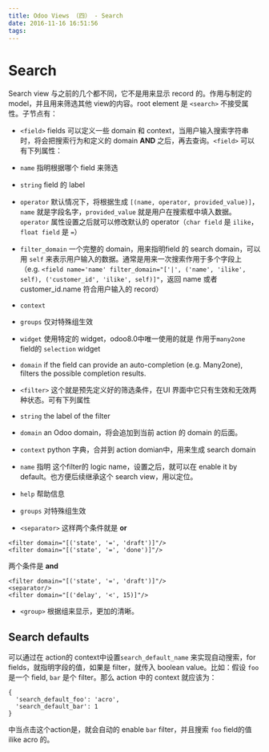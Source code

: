 ```yaml
---
title: Odoo Views （四） - Search
date: 2016-11-16 16:51:56
tags:
---
```


# Search

Search view 与之前的几个都不同，它不是用来显示 record 的。作用与制定的 model，并且用来筛选其他 view的内容。root element 是 `<search>` 不接受属性。子节点有：

- `<field>`
fields 可以定义一些 domain 和 context，当用户输入搜索字符串时，将会把搜索行为和定义的 domain  **AND** 之后，再去查询。`<field>` 可以有下列属性：
 - `name`  指明根据哪个 field 来筛选

 - `string` field 的 label

 - `operator` 
默认情况下，将根据生成 `[(name, operator, provided_value)]`，`name` 就是字段名字，`provided_value` 就是用户在搜索框中填入数据。`operator` 属性设置之后就可以修改默认的 operator（`char field` 是 `ilike`， `float field` 是 `=`）
 
 - `filter_domain`
 一个完整的 domain，用来指明field 的 search domain，可以用 `self` 来表示用户输入的数据。通常是用来一次搜索作用于多个字段上（e.g. `<field name='name' filter_domain="['|', ('name', 'ilike', self), ('customer_id', 'ilike', self)]"`，返回 name 或者 customer_id.name 符合用户输入的 record）
 
 - `context`
 - `groups` 仅对特殊组生效
 - `widget` 使用特定的 widget，odoo8.0中唯一使用的就是 作用于`many2one` field的 `selection` widget

 - `domain`
if the field can provide an auto-completion (e.g. Many2one), filters the possible completion results.

- `<filter>`
这个就是预先定义好的筛选条件，在UI 界面中它只有生效和无效两种状态。可有下列属性
 - `string`  the label of the filter
 - `domain`  an Odoo domain，将会追加到当前 action 的 domain 的后面。
 - `context` python  字典，合并到 action domian中，用来生成 search domain
 - `name` 指明 这个filter的 logic name，设置之后，就可以在 enable it by default。也方便后续继承这个 search view，用以定位。
 - `help`  帮助信息
 - `groups` 对特殊组生效
 
- `<separator>`
这样两个条件就是 **or**
```
<filter domain="[('state', '=', 'draft')]"/>
<filter domain="[('state', '=', 'done')]"/>
```
两个条件是 **and**
```
<filter domain="[('state', '=', 'draft')]"/>
<separator/>
<filter domain="[('delay', '<', 15)]"/>
```

- `<group>` 根据组来显示，更加的清晰。


## Search defaults

可以通过在 action的 context中设置`search_default_name` 来实现自动搜索，for fields，就指明字段的值，如果是 filter，就传入 boolean value。比如：假设 `foo` 是一个 field, `bar` 是个 filter。那么 action 中的 context 就应该为：
```
{
  'search_default_foo': 'acro',
  'search_default_bar': 1
}
```
中当点击这个action是，就会自动的 enable `bar` filter，并且搜索 `foo` field的值 ilike acro 的。